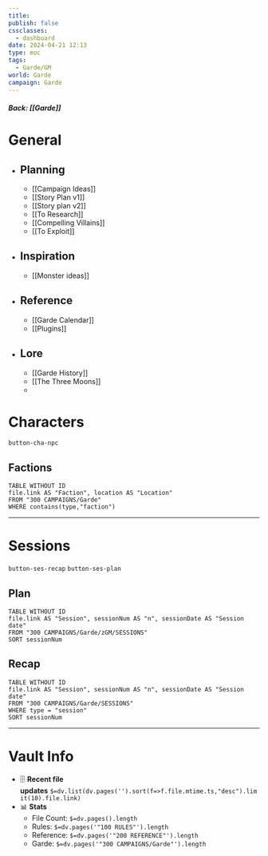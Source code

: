 ```yaml
---
title: 
publish: false
cssclasses:
  - dashboard
date: 2024-04-21 12:13
type: moc
tags:
  - Garde/GM
world: Garde
campaign: Garde
---
```

##### Back: [[Garde]]

# General
- ## Planning
	- [[Campaign Ideas]]
	- [[Story Plan v1]]
	- [[Story plan v2]]
	- [[To Research]]
	- [[Compelling Villains]]
	- [[To Exploit]]
- ## Inspiration
	- [[Monster ideas]]
- ## Reference
	- [[Garde Calendar]]
	- [[Plugins]]
- ## Lore
	- [[Garde History]]
	- [[The Three Moons]]
	- 

# Characters
`button-cha-npc`



## Factions
```dataview
TABLE WITHOUT ID
file.link AS "Faction", location AS "Location"
FROM "300 CAMPAIGNS/Garde"
WHERE contains(type,"faction")
```


---

# Sessions
`button-ses-recap`  `button-ses-plan`

## Plan
```dataview
TABLE WITHOUT ID
file.link AS "Session", sessionNum AS "n", sessionDate AS "Session date"
FROM "300 CAMPAIGNS/Garde/zGM/SESSIONS"
SORT sessionNum
```


## Recap
```dataview
TABLE WITHOUT ID
file.link AS "Session", sessionNum AS "n", sessionDate AS "Session date"
FROM "300 CAMPAIGNS/Garde/SESSIONS"
WHERE type = "session"
SORT sessionNum
```

---


# Vault Info
- 🗄️ **Recent file updates** `$=dv.list(dv.pages('').sort(f=>f.file.mtime.ts,"desc").limit(10).file.link)`
- 📊 **Stats**
    - File Count: `$=dv.pages().length`
    - Rules: `$=dv.pages('"100 RULES"').length`
    - Reference: `$=dv.pages('"200 REFERENCE"').length`
    - Garde: `$=dv.pages('"300 CAMPAIGNS/Garde"').length`

